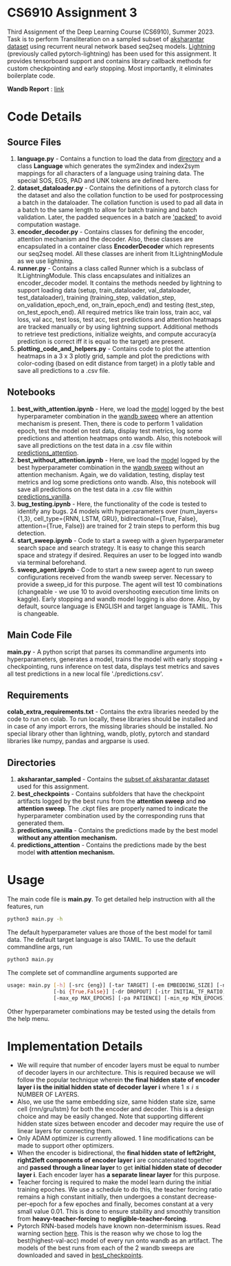 # CS6910 Assignment 3
Third Assignment of the Deep Learning Course (CS6910), Summer 2023. Task is to perform Transliteration on a sampled subset of [aksharantar dataset](https://drive.google.com/file/d/1uRKU4as2NlS9i8sdLRS1e326vQRdhvfw/view) using recurrent neural network based seq2seq models. [Lightning](https://github.com/Lightning-AI/lightning) (previously called pytorch-lightning) has been used for this assignment. It provides tensorboard support and contains library callback methods for custom checkpointing and early stopping. Most importantly, it eliminates boilerplate code.

**Wandb Report** : [link](https://wandb.ai/cs19b021/cs6910-assignment3/reports/CS6910-DL-Assignment-3--Vmlldzo0MTY1NjU3)

# Code Details

## Source Files
1. **language.py** - Contains a function to load the data from [directory](./aksharantar_sampled) and a class **Language** which generates the sym2index and index2sym mappings for all characters of a language using training data. The special SOS, EOS, PAD and UNK tokens are defined here. 
2. **dataset_dataloader.py** - Contains the definitions of a pytorch class for the dataset and also the collation function to be used for postprocessing a batch in the dataloader. The collation function is used to pad all data in a batch to the same length to allow for batch training and batch validation. Later, the padded sequences in a batch are ['packed'](https://stackoverflow.com/questions/51030782/why-do-we-pack-the-sequences-in-pytorch) to avoid computation wastage.
3. **encoder_decoder.py** - Contains classes for defining the encoder, attention mechanism and the decoder. Also, these classes are encapsulated in a container class **EncoderDecoder** which represents our seq2seq model. All these classes are inherit from lt.LightningModule as we use lightning.
4. **runner.py** - Contains a class called Runner which is a subclass of lt.LightningModule. This class encapsulates and initializes an encoder_decoder model. It contains the methods needed by lightning to support loading data (setup, train_dataloader, val_dataloader, test_dataloader), training (training_step, validation_step, on_validation_epoch_end, on_train_epoch_end) and testing (test_step, on_test_epoch_end). All required metrics like train loss, train acc, val loss, val acc, test loss, test acc, test predictions and attention heatmaps are tracked manually or by using lightning support. Additional methods to retrieve test predictions, initialize weights, and compute accuracy(a prediction is correct iff it is equal to the target) are present.
5. **plotting_code_and_helpers.py** - Contains code to plot the attention heatmaps in a 3 x 3 plotly grid, sample and plot the predictions with color-coding (based on edit distance from target) in a plotly table and save all predictions to a .csv file.

## Notebooks 
1. **best_with_attention.ipynb** - Here, we load the [model](./best_checkpoints/attention/emb=192_layers=1_hid=256_cell=LSTM_bidirectional=True_dr=0_itfr=0.7_bsize=128_att=True_opt=Adam_lr=0.002.ckpt) logged by the best hyperparameter combination in the [wandb sweep](https://wandb.ai/cs19b021/cs6910-assignment3/sweeps/fbk84w2d) where an attention mechanism is present. Then, there is code to perform 1 validation epoch, test the model on test data, display test metrics, log some predictions and attention heatmaps onto wandb. Also, this notebook will save all predictions on the test data in a .csv file within [predictions_attention](./predictions_attention).
2. **best_without_attention.ipynb** - Here, we load the [model](best_checkpoints/no_attention/emb=64_layers=3_hid=256_cell=LSTM_bidirectional=False_dr=0.2_itfr=0.8_bsize=32_att=False_opt=Adam_lr=0.002.ckpt) logged by the best hyperparameter combination in the [wandb sweep](https://wandb.ai/cs19b021/cs6910-assignment3/sweeps/rlqfx0nb) without an attention mechanism. Again, we do validation, testing, display test metrics and log some predictions onto wandb. Also, this notebook will save all predictions on the test data in a .csv file within [predictions_vanilla](./predictions_vanilla).
3. **bug_testing.ipynb** - Here, the functionality of the code is tested to  identify any bugs. 24 models with hyperparameters over (num_layers={1,3}, cell_type={RNN, LSTM, GRU}, bidirectional={True, False}, attention={True, False}) are trained for 2 train steps to perform this bug detection.
4. **start_sweep.ipynb** - Code to start a sweep with a given hyperparameter search space and search strategy. It is easy to change this search space and strategy if desired. Requires an user to be logged into wandb via terminal beforehand.
5. **sweep_agent.ipynb** - Code to start a new sweep agent to run sweep configurations received from the wandb sweep server. Necessary to provide a sweep_id for this purpose. The agent will test 10 combinations (changeable - we use 10 to avoid overshooting execution time limits on kaggle). Early stopping and wandb model logging is also done. Also, by default, source language is ENGLISH and target language is TAMIL. This is changeable.

## Main Code File  
**main.py** - A python script that parses its commandline arguments into hyperparameters, generates a model, trains the model with early stopping + checkpointing, runs inference on test data, displays test metrics and saves all test predictions in a new local file './predictions.csv'.

## Requirements
**colab_extra_requirements.txt** - Contains the extra libraries needed by the code to run on colab. To run locally, these libraries should be installed and in case of any import errors, the missing libraries should be installed. No special library other than lightning, wandb, plotly, pytorch and standard libraries like numpy, pandas and argparse is used.

## Directories
1. **aksharantar_sampled** - Contains the [subset of aksharantar dataset](https://drive.google.com/file/d/1uRKU4as2NlS9i8sdLRS1e326vQRdhvfw/view) used for this assignment.
2. **best_checkpoints** - Contains subfolders that have the checkpoint artifacts logged by the best runs from the **attention sweep** and **no attention sweep**. The .ckpt files are properly named to indicate the hyperparameter combination used by the corresponding runs that generated them.
3. **predictions_vanilla** - Contains the predictions made by the best model **without any attention mechanism.**
4. **predictions_attention** - Contains the predictions made by the best model **with attention mechanism.**

# Usage

The main code file is **main.py**. To get detailed help instruction with all the features, run 

```bash
python3 main.py -h
```

The default hyperparameter values are those of the best model for tamil data. The default target language is also TAMIL. To use the default commandline args, run

```bash
python3 main.py
```

The complete set of commandline arguments supported are

```bash
usage: main.py [-h] [-src {eng}] [-tar TARGET] [-em EMBEDDING_SIZE] [-nl NUMBER_OF_LAYERS] [-hs HIDDEN_SIZE] [-cl {RNN,GRU,LSTM}]
               [-bi {True,False}] [-dr DROPOUT] [-itr INITIAL_TF_RATIO] [-bs BATCH_SIZE] [-at {True,False}] [-op {Adam}] [-lr LEARNING_RATE]
               [-max_ep MAX_EPOCHS] [-pa PATIENCE] [-min_ep MIN_EPOCHS] [-min_imp MIN_DELTA_IMP]
```
Other hyperparameter combinations may be tested using the details from the help menu.

# Implementation Details
- We will require that number of encoder layers must be equal to number of decoder layers in our architecture. This is required because we will follow the popular technique wherein **the final hidden state of encoder layer i is the initial hidden state of decoder layer i** where 
$1 \leq i \leq \text{NUMBER OF LAYERS}$.
- Also, we use the same embedding size, same hidden state size, same cell {rnn/gru/lstm} for both the encoder and decoder. This is a design choice and may be easily changed. Note that supporting different hidden state sizes between encoder and decoder may require the use of linear layers for connecting them.
- Only ADAM optimizer is currently allowed. 1 line modifications can be made to support other optimizers.
- When the encoder is bidirectional, the **final hidden state of left2right, right2left components of encoder layer i** are concatenated together and **passed through a linear layer** to get **initial hidden state of decoder layer i**. Each encoder layer has **a separate linear layer** for this purpose.
- Teacher forcing is required to make the model learn during the initial training epoches. We use a schedule to do this, the teacher forcing ratio remains a high constant initially, then undergoes a constant decrease-per-epoch for a few epoches and finally, becomes constant at a very small value 0.01. This is done to ensure stability and smoothly transition from **heavy-teacher-forcing** to **negligible-teacher-forcing**.
- Pytorch RNN-based models have known non-determinism issues. Read warning section [here](https://pytorch.org/docs/stable/generated/torch.nn.RNN.html). This is the reason why we chose to log the best(highest-val-acc) model of every run onto wandb as an artifact. The models of the best runs from each of the 2 wandb sweeps are downloaded and saved in [best_checkpoints](./best_checkpoints).
